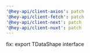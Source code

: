 ```yaml
---
'@hey-api/client-axios': patch
'@hey-api/client-fetch': patch
'@hey-api/client-next': patch
'@hey-api/client-nuxt': patch
---
```


fix: export TDataShape interface
